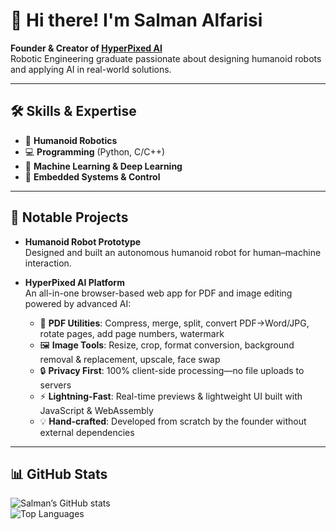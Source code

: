 # 👋 Hi there! I'm Salman Alfarisi

**Founder & Creator of [HyperPixed AI](https://www.hyperpixedai.com)**  
Robotic Engineering graduate passionate about designing humanoid robots and applying AI in real-world solutions.

---

## 🛠️ Skills & Expertise
- 🤖 **Humanoid Robotics**  
- 💻 **Programming** (Python, C/C++)  
- 🧠 **Machine Learning & Deep Learning**  
- 🔌 **Embedded Systems & Control**  

---

## 🚀 Notable Projects
- **Humanoid Robot Prototype**  
  Designed and built an autonomous humanoid robot for human–machine interaction.

- **HyperPixed AI Platform**  
  An all-in-one browser-based web app for PDF and image editing powered by advanced AI:  
  - 🔧 **PDF Utilities**: Compress, merge, split, convert PDF→Word/JPG, rotate pages, add page numbers, watermark  
  - 🖼️ **Image Tools**: Resize, crop, format conversion, background removal & replacement, upscale, face swap  
  - 🔒 **Privacy First**: 100% client-side processing—no file uploads to servers  
  - ⚡ **Lightning-Fast**: Real-time previews & lightweight UI built with JavaScript & WebAssembly  
  - 💡 **Hand-crafted**: Developed from scratch by the founder without external dependencies

---

## 📊 GitHub Stats
![Salman’s GitHub stats](https://github-readme-stats.vercel.app/api?username=salmanalfarisi11&show_icons=true&theme=default)  
![Top Languages](https://github-readme-stats.vercel.app/api/top-langs/?username=salmanalfarisi11&layout=compact&theme=default)

